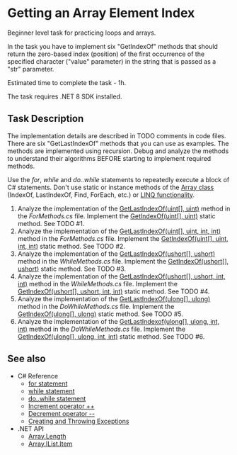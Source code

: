 # Getting an Array Element Index

Beginner level task for practicing loops and arrays.

In the task you have to implement six "GetIndexOf" methods that should return the zero-based index (position) of the first occurrence of the specified character ("value" parameter) in the string that is passed as a "str" parameter.

Estimated time to complete the task - 1h.

The task requires .NET 8 SDK installed.

## Task Description

The implementation details are described in TODO comments in code files. There are six "GetLastIndexOf" methods that you can use as examples. The methods are implemented using recursion. Debug and analyze the methods to understand their algorithms BEFORE starting to implement required methods.

Use the _for_, _while_ and _do..while_ statements to repeatedly execute a block of C# statements. Don't use static or instance methods of the [Array class](https://docs.microsoft.com/en-us/dotnet/api/system.array) (IndexOf, LastIndexOf, Find, ForEach, etc.) or [LINQ functionality](https://docs.microsoft.com/en-us/dotnet/api/system.linq).

1. Analyze the implementation of the [GetLastIndexOf(uint[], uint)](GettingArrayElementIndex/ForMethods.cs#L17) method in the _ForMethods.cs_ file. Implement the [GetIndexOf(uint[], uint)](GettingArrayElementIndex/ForMethods.cs#L5) static method. See TODO #1.
1. Analyze the implementation of the [GetLastIndexOf(uint[], uint, int, int)](GettingArrayElementIndex/ForMethods.cs#L35) method in the _ForMethods.cs_ file. Implement the [GetIndexOf(uint[], uint, int, int)](GettingArrayElementIndex/ForMethods.cs#L11) static method. See TODO #2.
1. Analyze the implementation of the [GetLastIndexOf(ushort[], ushort)](GettingArrayElementIndex/WhileMethods.cs#L17) method in the _WhileMethods.cs_ file. Implement the [GetIndexOf(ushort[], ushort)](GettingArrayElementIndex/WhileMethods.cs#L5) static method. See TODO #3.
1. Analyze the implementation of the [GetLastIndexOf(ushort[], ushort, int, int)](GettingArrayElementIndex/WhileMethods.cs#L38) method in the _WhileMethods.cs_ file. Implement the [GetIndexOf(ushort[], ushort, int, int)](GettingArrayElementIndex/WhileMethods.cs#L11) static method. See TODO #4.
1. Analyze the implementation of the [GetLastIndexOf(ulong[], ulong)](GettingArrayElementIndex/DoWhileMethods.cs#L17) method in the _DoWhileMethods.cs_ file. Implement the [GetIndexOf(ulong[], ulong)](GettingArrayElementIndex/DoWhileMethods.cs#L5) static method. See TODO #5.
1. Analyze the implementation of the [GetLastIndexof(ulong[], ulong, int, int)](GettingArrayElementIndex/DoWhileMethods.cs#L42) method in the _DoWhileMethods.cs_ file. Implement the [GetIndexOf(ulong[], ulong, int, int)](GettingArrayElementIndex/DoWhileMethods.cs#L11) static method. See TODO #6.


## See also

* C# Reference
  * [for statement](https://docs.microsoft.com/en-us/dotnet/csharp/language-reference/keywords/for)
  * [while statement](https://docs.microsoft.com/en-us/dotnet/csharp/language-reference/keywords/while)
  * [do..while statement](https://docs.microsoft.com/en-us/dotnet/csharp/language-reference/keywords/do)
  * [Increment operator ++](https://docs.microsoft.com/en-us/dotnet/csharp/language-reference/operators/arithmetic-operators#increment-operator-)
  * [Decrement operator --](https://docs.microsoft.com/en-us/dotnet/csharp/language-reference/operators/arithmetic-operators#decrement-operator---)
  * [Creating and Throwing Exceptions](https://docs.microsoft.com/en-us/dotnet/csharp/programming-guide/exceptions/creating-and-throwing-exceptions)
* .NET API
  * [Array.Length](https://docs.microsoft.com/en-us/dotnet/api/system.array.length)
  * [Array.IList.Item](https://docs.microsoft.com/en-us/dotnet/api/system.array.system-collections-ilist-item)
